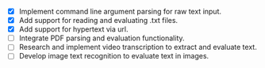 - [x] Implement command line argument parsing for raw text input.
- [x] Add support for reading and evaluating .txt files.
- [x] Add support for hypertext via url.
- [ ] Integrate PDF parsing and evaluation functionality.
- [ ] Research and implement video transcription to extract and evaluate text.
- [ ] Develop image text recognition to evaluate text in images.
